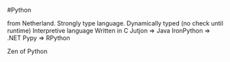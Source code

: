 
#Python

from Netherland.
Strongly type language.
Dynamically typed (no check until runtime)
Interpretive language
Written in C
Jutjon => Java
IronPython => .NET
Pypy => RPython

Zen of Python
